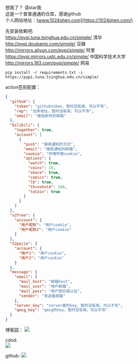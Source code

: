 想我了？ 请star我  
这是一个普普通通的仓库，感谢github  
个人网站地址：[www.1024shen.com](https://1024shen.com/)

先安装依赖吧:   
https://pypi.tuna.tsinghua.edu.cn/simple/ 清华  
http://pypi.doubanio.com/simple/ 豆瓣  
http://mirrors.aliyun.com/pypi/simple/ 阿里  
https://pypi.mirrors.ustc.edu.cn/simple/ 中国科学技术大学  
http://mirrors.163.com/pypi/simple/ 网易

```angular2html
pip install -r requirements.txt -i https://pypi.tuna.tsinghua.edu.cn/simple/
```

action签到配置：  
```json
{
  "github": {
    "token": "githubtoken，暂时没有用，可以不写",
    "rep": "仓库地址，暂时没有用，可以不写",
    "email": "接收邮件的邮箱"
  },
  "bilibili": {
    "together": true,
    "account": [
      {
        "push": "接收通知的方式",
        "email": "接收通知的邮箱",
        "cookie": "哔哩哔哩cookie",
        "options": {
          "watch": true,
          "coins": 10,
          "share": true,
          "comics": true,
          "lb": true,
          "threshold": 100,
          "toCoin": true
        }
      }
    ]
  },
  "v2free": {
    "account": {
      "用户昵称": "用户cookie",
      "用户昵称2": "用户cookie"
    }
  },
  "52pojie": {
    "account": {
      "用户1": "用户cookie",
      "用户2": "用户cookie"
    }
  },
  "message": {
    "email": {
      "mail_host": "邮箱host",
      "mail_user": "用户邮箱",
      "mail_pass": "用户密码或认证",
      "sender": "发送者邮箱"
    },
    "server_key": "server酱的key，暂时没有用，可以不写",
    "qmsg_key": "qmsg的key，暂时没有用，可以不写"
  }
}
```

博客园：
![](https://img2023.cnblogs.com/blog/2466361/202212/2466361-20221208182656762-1298240916.png)

cdnd:  
![](https://img-blog.csdnimg.cn/2049460a205a4b869ce2c66ee58a38c0.png)

github:
![](https://sjj1024.github.io/CvReport/img/220310103457shan.jpg)
